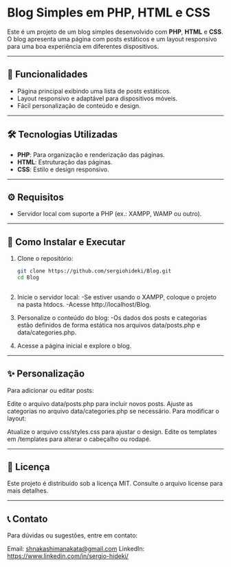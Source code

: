 # Blog Simples em PHP, HTML e CSS

Este é um projeto de um blog simples desenvolvido com **PHP**, **HTML** e **CSS**. O blog apresenta uma página com posts estáticos e um layout responsivo para uma boa experiência em diferentes dispositivos.

---

## 🚀 Funcionalidades

- Página principal exibindo uma lista de posts estáticos.
- Layout responsivo e adaptável para dispositivos móveis.
- Fácil personalização de conteúdo e design.

---

## 🛠️ Tecnologias Utilizadas

- **PHP**: Para organização e renderização das páginas.
- **HTML**: Estruturação das páginas.
- **CSS**: Estilo e design responsivo.

---
## ⚙️ Requisitos

- Servidor local com suporte a PHP (ex.: XAMPP, WAMP ou outro).

---

## 🚀 Como Instalar e Executar

1. Clone o repositório:
   ```bash
   git clone https://github.com/sergiohideki/Blog.git
   cd Blog
  
2. Inicie o servidor local:
 -Se estiver usando o XAMPP, coloque o projeto na pasta htdocs.
 -Acesse http://localhost/Blog.
 
3. Personalize o conteúdo do blog:
 -Os dados dos posts e categorias estão definidos de forma estática nos arquivos data/posts.php e data/categories.php.

4. Acesse a página inicial e explore o blog.

---

## ✨ Personalização
Para adicionar ou editar posts:

Edite o arquivo data/posts.php para incluir novos posts.
Ajuste as categorias no arquivo data/categories.php se necessário.
Para modificar o layout:

Atualize o arquivo css/styles.css para ajustar o design.
Edite os templates em /templates para alterar o cabeçalho ou rodapé.

---

## 📜 Licença
Este projeto é distribuído sob a licença MIT. Consulte o arquivo license para mais detalhes.

---

## 📞 Contato
Para dúvidas ou sugestões, entre em contato:

Email: shnakashimanakata@gmail.com
LinkedIn: https://www.linkedin.com/in/sergio-hideki/
